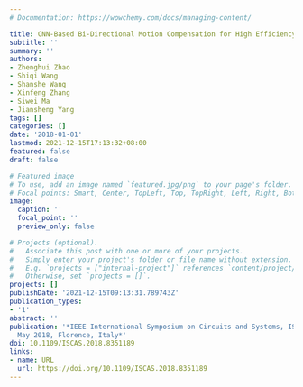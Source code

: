 ```yaml
---
# Documentation: https://wowchemy.com/docs/managing-content/

title: CNN-Based Bi-Directional Motion Compensation for High Efficiency Video Coding
subtitle: ''
summary: ''
authors:
- Zhenghui Zhao
- Shiqi Wang
- Shanshe Wang
- Xinfeng Zhang
- Siwei Ma
- Jiansheng Yang
tags: []
categories: []
date: '2018-01-01'
lastmod: 2021-12-15T17:13:32+08:00
featured: false
draft: false

# Featured image
# To use, add an image named `featured.jpg/png` to your page's folder.
# Focal points: Smart, Center, TopLeft, Top, TopRight, Left, Right, BottomLeft, Bottom, BottomRight.
image:
  caption: ''
  focal_point: ''
  preview_only: false

# Projects (optional).
#   Associate this post with one or more of your projects.
#   Simply enter your project's folder or file name without extension.
#   E.g. `projects = ["internal-project"]` references `content/project/deep-learning/index.md`.
#   Otherwise, set `projects = []`.
projects: []
publishDate: '2021-12-15T09:13:31.789743Z'
publication_types:
- '1'
abstract: ''
publication: '*IEEE International Symposium on Circuits and Systems, ISCAS 2018, 27-30
  May 2018, Florence, Italy*'
doi: 10.1109/ISCAS.2018.8351189
links:
- name: URL
  url: https://doi.org/10.1109/ISCAS.2018.8351189
---
```

